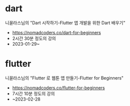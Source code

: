 # dart
니꼴라스님의 "Dart 시작하기-Flutter 앱 개발을 위한 Dart 배우기"
  - https://nomadcoders.co/dart-for-beginners
  - 2시간 30분 정도의 강의
  - 2023-01-29~
  
# flutter
니꼴라스님의 "Flutter 로 웹툰 앱 만들기-Flutter for Beginners"
  - https://nomadcoders.co/flutter-for-beginners
  - 7시간 10분 정도의 강의
  - ~2023-02-28
